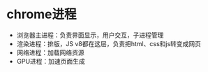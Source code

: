 # chrome进程

+ 浏览器主进程：负责界面显示，用户交互，子进程管理
+ 渲染进程：排版，JS v8都在这层，负责把html、css和js转变成网页
+ 网络进程：加载网络资源
+ GPU进程：加速页面生成
